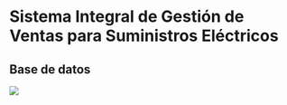 # **Sistema Integral de Gestión de Ventas para Suministros Eléctricos**

## Base de datos

![](/home/jhon/Documents/CampusLands/Java/sistema_gestion_ventas/src/main/resources/img/db_sistema_gestion_ERD.png)

